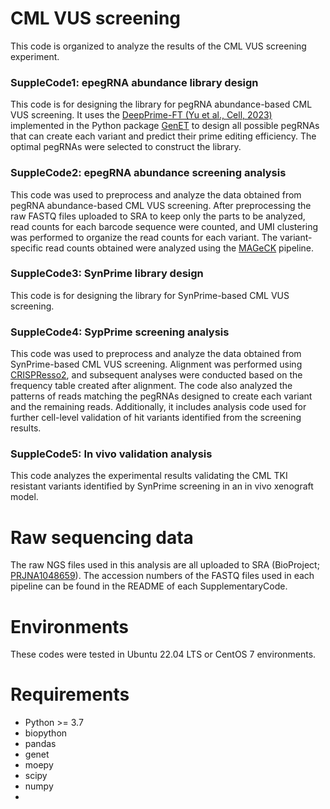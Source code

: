 # CML VUS screening

This code is organized to analyze the results of the CML VUS screening experiment.

### SuppleCode1: epegRNA abundance library design  
This code is for designing the library for pegRNA abundance-based CML VUS screening. It uses the [DeepPrime-FT (Yu et al., Cell, 2023)](https://doi.org/10.1016/j.cell.2023.03.034) implemented in the Python package [GenET](https://github.com/Goosang-Yu/genet) to design all possible pegRNAs that can create each variant and predict their prime editing efficiency. The optimal pegRNAs were selected to construct the library.


### SuppleCode2: epegRNA abundance screening analysis  
This code was used to preprocess and analyze the data obtained from pegRNA abundance-based CML VUS screening. After preprocessing the raw FASTQ files uploaded to SRA to keep only the parts to be analyzed, read counts for each barcode sequence were counted, and UMI clustering was performed to organize the read counts for each variant. The variant-specific read counts obtained were analyzed using the [MAGeCK](https://genomebiology.biomedcentral.com/articles/10.1186/s13059-014-0554-4) pipeline.

### SuppleCode3: SynPrime library design  
This code is for designing the library for SynPrime-based CML VUS screening.


### SuppleCode4: SypPrime screening analysis  
This code was used to preprocess and analyze the data obtained from SynPrime-based CML VUS screening. Alignment was performed using [CRISPResso2](https://github.com/pinellolab/CRISPResso2), and subsequent analyses were conducted based on the frequency table created after alignment. The code also analyzed the patterns of reads matching the pegRNAs designed to create each variant and the remaining reads. Additionally, it includes analysis code used for further cell-level validation of hit variants identified from the screening results.

### SuppleCode5: In vivo validation analysis  
This code analyzes the experimental results validating the CML TKI resistant variants identified by SynPrime screening in an in vivo xenograft model.


# Raw sequencing data
The raw NGS files used in this analysis are all uploaded to SRA (BioProject; [PRJNA1048659](https://www.ncbi.nlm.nih.gov/sra/?term=PRJNA1048659)). The accession numbers of the FASTQ files used in each pipeline can be found in the README of each SupplementaryCode.

# Environments
These codes were tested in Ubuntu 22.04 LTS or CentOS 7 environments.


# Requirements
- Python >= 3.7
- biopython
- pandas
- genet
- moepy
- scipy
- numpy
- 
